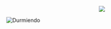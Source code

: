 <p align="center"> <img src="![omen](https://user-images.githubusercontent.com/88345754/177076437-8939b074-dcdb-4dee-bbb8-d915df84f0ce.gif)"/> </p>



![Durmiendo](https://user-images.githubusercontent.com/88345754/177075766-ed310353-2320-4a32-b822-131f1c601390.gif)
